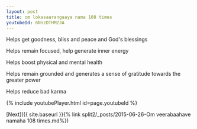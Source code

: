 ```yaml
---
layout: post
title: om lokasaarangaaya nama 108 times
youtubeId: 6NnzDTHMZJA
---
```

 
 
Helps get goodness, bliss and peace and God's blessings
 
Helps remain focused, help generate inner energy 
 
Helps boost physical and mental health 
 
Helps remain grounded and generates a sense of gratitude towards the greater power 
 
Helps reduce bad karma
 
 
 
 


{% include youtubePlayer.html id=page.youtubeId %}
 
[Next]({{ site.baseurl }}{% link  split2/_posts/2015-06-26-Om veerabaahave namaha 108 times.md%})
 
